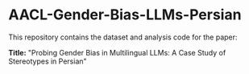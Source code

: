 # AACL-Gender-Bias-LLMs-Persian

This repository contains the dataset and analysis code for the paper:

**Title:** "Probing Gender Bias in Multilingual LLMs: A Case Study of Stereotypes in Persian"
